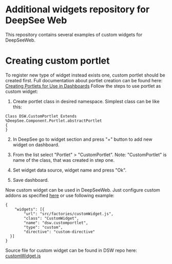 # Additional widgets repository for DeepSee Web
This repository contains several examples of custom widgets for DeepSeeWeb.

# Creating custom portlet

To register new type of widget instead exists one, custom portlet should be created first. 
Full documentation about portlet creation can be found here: [Creating Portlets for Use in Dashboards](http://docs.intersystems.com/latest/csp/docbook/DocBook.UI.Page.cls?KEY=D2IMP_ch_portlets)
Follow the steps to use portlet as custom widget:

1) Create portlet class in desired namespace. Simplest class can be like this:
```
Class DSW.CustomPortlet Extends %DeepSee.Component.Portlet.abstractPortlet
{
}
```
2) In DeepSee go to widget section and press "+" button to add new widget on dashboard.

3) From the list select "Portlet" > "CustomPortlet". Note: "CustomPortlet" is name of the class, that was created in step one.

4) Set widget data source, widget name and press "Ok".

5) Save dashboard.

Now custom widget can be used in DeepSeeWeb. Just configure custom addons as specified [here](https://github.com/intersystems-ru/DeepSeeWeb#creating-custom-widgets) or use following example:
```
{
	"widgets": [{
		"url": "src/factories/customWidget.js",
		"class": "CustomWidget",
		"name": "dsw.customportlet",
		"type": "custom",
		"directive": "custom-directive"
  }]
}
```
Source file for custom widget can be found in DSW repo here: [customWidget.js](https://github.com/intersystems-ru/DeepSeeWeb/blob/master/src/factories/customWidget.js)
    	
